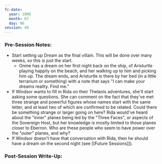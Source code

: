 ```yaml
---
fc-date:
  year: 1000
  month: 07
  day: 06
session: 49
---
```


### Pre-Session Notes:
* Start setting up Dream as the final villain. This will be done over many weeks, so this is just the start.
	* Onme has a dream on her first night back on the ship, of Aristurtle playing happily on the beach, and her walking up to him and picking him up. The dream ends, and Aristurtle is there by her bed (in a little terrarium or something) with a note that says "I can make your dreams reality. Find me."
* If Windsor wants to fill in Rida on their Thelanis adventures, she'll start asking some questions. She can comment on the fact that they've met three strange and powerful figures whose names start with the same letter, and at least two of which are confirmed to be related. Could there be something strange or larger going on here? Rida would've heard about the "inner" planes being led by the "Three Faces", or aspects of the Sovereign Host, but her knowledge is mostly limited to those planes closer to Eberron. Who are these people who seem to have power over the "outer" planes, and why?
* If Windsor doesn't have that conversation with Rida, then he should have a dream on the second night (see [[Future Sessions]]).

### Post-Session Write-Up:
